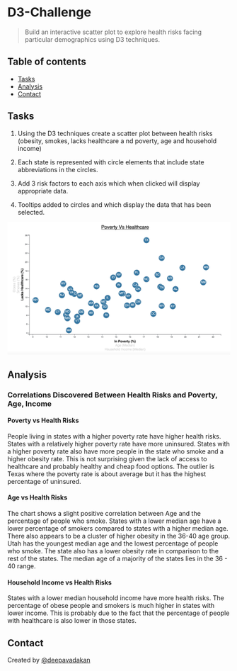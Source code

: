 # D3-Challenge

>  Build an interactive scatter plot to explore health risks facing particular demographics using D3 techniques.


## Table of contents
* [Tasks](#Tasks)
* [Analysis](#Analysis)
* [Contact](#Contact)


## Tasks

1.  Using the D3 techniques create a scatter plot between health risks (obesity, smokes, lacks healthcare a nd poverty, age and household income)

2.  Each state is represented with circle elements that include state abbreviations in the circles.

3.  Add 3 risk factors to each axis which when clicked will display appropriate data.

4.  Tooltips added to circles and which display the data that has been selected.

![Scatter Plot](assets/images/d3.png)


## Analysis

### Correlations Discovered Between Health Risks and Poverty, Age, Income
#### Poverty vs Health Risks
People living in states with a higher poverty rate have higher health risks. States with a relatively higher poverty rate have more uninsured. States with a higher poverty rate also have more people in the state who smoke and a higher obesity rate. This is not surprising given the lack of access to healthcare and probably healthy and cheap food options. The outlier is Texas where the poverty rate is about average but it has the highest percentage of uninsured.

#### Age vs Health Risks
The chart shows a slight positive correlation between Age and the percentage of people who smoke. States with a lower median age have a lower percentage of smokers compared to states with a higher median age. There also appears to be a cluster of higher obesity in the 36-40 age group. Utah has the youngest median age and the lowest percentage of people who smoke. The state also has a lower obesity rate in comparison to the rest of the states. The median age of a majority of the states lies in the 36 - 40 range.

#### Household Income vs Health Risks
States with a lower median household income have more health risks. The percentage of obese people and smokers is much higher in states with lower income. This is probably due to the fact that the percentage of people with healthcare is also lower in those states.


## Contact
Created by [@deepavadakan](https://github.com/)